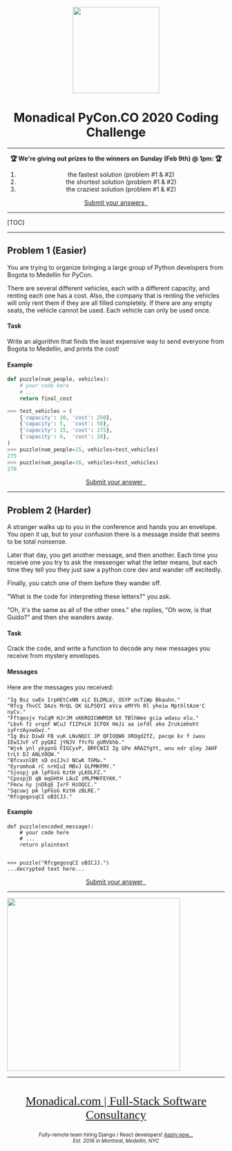 <div align="center">

<a href="https://monadical.com"><img src="https://monadical.com/static/logo-blue.png" height="200px"></a>
    
# Monadical PyCon.CO 2020 Coding Challenge 


<hr/>
    

<b> 🏆 We're giving out prizes to the winners on Sunday (Feb 9th) @ 1pm: 🏆</b>

 1. the fastest solution (problem #1 & #2)<br/>
 2. the shortest solution (problem #1 & #2)<br/>
 3. the craziest solution (problem #1 & #2)<br/>


<a href="http://puzzle.monadical.com/" class="btn btn-success btn-lg">Submit your answers &nbsp;<i class="fa fa-angle-double-right"></i></a>
    
<hr>
</div>


[TOC]

---

## Problem 1 (Easier)

You are trying to organize bringing a large group of Python developers from Bogota to Medellin for PyCon.

There are several different vehicles, each with a different capacity, and renting each one has a cost. Also, the company that is renting the vehicles will only rent them if they are all filled completely. If there are any empty seats, the vehicle cannot be used. Each vehicle can only be used once.

#### Task

Write an algorithm that finds the least expensive way to send everyone from Bogota to Medellin, and prints the cost!

#### Example

```python
def puzzle(num_people, vehicles):
    # your code here
    # ...
    return final_cost

>>> test_vehicles = (
    {'capacity': 10, 'cost': 250},
    {'capacity': 5,  'cost': 50},
    {'capacity': 15, 'cost': 275},
    {'capacity': 6,  'cost': 20},
)
>>> puzzle(num_people=15, vehicles=test_vehicles)
275
>>> puzzle(num_people=16, vehicles=test_vehicles)
270
```

<center><a href="http://puzzle.monadical.com/" class="btn btn-success btn-lg">Submit your answer &nbsp;<i class="fa fa-angle-double-right"></i></a></center>

---

## Problem 2 (Harder)

A stranger walks up to you in the conference and hands you an envelope. You open it up, but to your confusion there is a message inside that seems to be total nonsense.

Later that day, you get another message, and then another. Each time you receive one you try to ask the messenger what the letter means, but each time they tell you they just saw a python core dev and wander off excitedly.

Finally, you catch one of them before they wander off.

"What is the code for interpreting these letters?" you ask.

"Oh, it's the same as all of the other ones." she replies, "Oh wow, is that Guido?" and then she wanders away.

#### Task

Crack the code, and write a function to decode any new messages you receive from mystery envelopes.

#### Messages

Here are the messages you received:

```
"Ig Bsz swEo IrpHEtCxNN xLC ELDRLU, OSYP ocTiWp Bkauhn."
"Rfcg fhvCC DAzs MrQL OK GLPSQYI eVca eMYYh Rl yheiw MpthltAzm'C nyCv."
"Fftqesjv YoCqM HJrJM xKKRQICWWMSM bX TBlhWee gcia wdasu elu."
"Lbvh fz vrqsF WCuJ fIIPxLH ICFOX HeJi aa iefdl ako Zrukimhoht syFrzAyxwGwz."
"Ig Bsz DiwD FB vuK LNvNQCC JP QFIOQWO XROgdZfZ, pecqe kv f iwxu IEwIJvF vT pyQAI jYNJV fYcfU gURVbhb."
"Wjvk ynl ykypnG FIGCyxP, BRFCWII Ig GPe ARAZfgYt, wnu edr qlmy JAHF trLt DJ ANLVOQW."
"BfcxxnlBt sD osIJvJ NCwK TGMa."
"EyromhoA rC nrHIuI MBvJ GLPMKFMY."
"Sjospj pA lpFGsG KztH yLKOLFZ."
"CpospjD qB mqGHtH LAuI zMLPMKFEYKK."
"Fmcw ny jnDEqE IxrF HzOQCC."
"Sqcuwj pA lpFGsG KztH zBLRE."
"RfcgegosqCI oBICJJ."
```

#### Example

```python3
def puzzle(encoded_message):
    # your code here
    # ...
    return plaintext


>>> puzzle("RfcgegosqCI oBICJJ.")
...decrypted text here...

```
<!--# hint: puzzle('C.') == 'C.'-->

<center><a href="http://puzzle.monadical.com/" class="btn btn-success btn-lg">Submit your answer &nbsp;<i class="fa fa-angle-double-right"></i></a></center>

---

<img src="/uploads/upload_b3c7f37b990ab0b265906ce95c44679a.png" width="400px">

---

<center>
    
<a href="https://monadical.com">
    <!--<img src="https://monadical.com/static/logo-blue.png" style="height: 200px">-->

<h2 style="font-family: 'Gill Sans'; font-weight: 200; font-size: 28px">Monadical.com | Full-Stack Software Consultancy</h2>
    </a>
    <small>Fully-remote team hiring Django / React developers! <a href="https://monadical.com/team.html#join">Apply now...</a>
<br/>
    <i>Est. 2016 in Montreal, Medellin, NYC</i>
</small>
</center>
